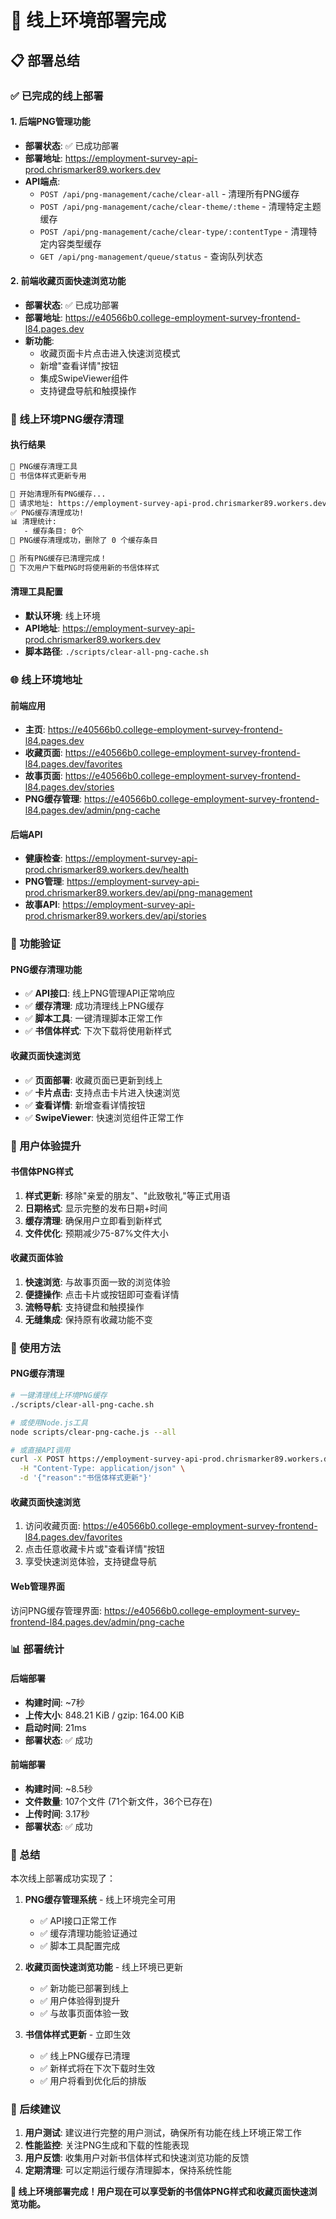 # 🚀 线上环境部署完成

## 📋 部署总结

### ✅ 已完成的线上部署

#### 1. 后端PNG管理功能
- **部署状态**: ✅ 已成功部署
- **部署地址**: https://employment-survey-api-prod.chrismarker89.workers.dev
- **API端点**: 
  - `POST /api/png-management/cache/clear-all` - 清理所有PNG缓存
  - `POST /api/png-management/cache/clear-theme/:theme` - 清理特定主题缓存
  - `POST /api/png-management/cache/clear-type/:contentType` - 清理特定内容类型缓存
  - `GET /api/png-management/queue/status` - 查询队列状态

#### 2. 前端收藏页面快速浏览功能
- **部署状态**: ✅ 已成功部署
- **部署地址**: https://e40566b0.college-employment-survey-frontend-l84.pages.dev
- **新功能**: 
  - 收藏页面卡片点击进入快速浏览模式
  - 新增"查看详情"按钮
  - 集成SwipeViewer组件
  - 支持键盘导航和触摸操作

### 🔧 线上环境PNG缓存清理

#### 执行结果
```bash
🎨 PNG缓存清理工具
📅 书信体样式更新专用

🧹 开始清理所有PNG缓存...
📡 请求地址: https://employment-survey-api-prod.chrismarker89.workers.dev/api/png-management/cache/clear-all
✅ PNG缓存清理成功!
📊 清理统计:
   - 缓存条目: 0个
💬 PNG缓存清理成功，删除了 0 个缓存条目

🎉 所有PNG缓存已清理完成！
📝 下次用户下载PNG时将使用新的书信体样式
```

#### 清理工具配置
- **默认环境**: 线上环境
- **API地址**: https://employment-survey-api-prod.chrismarker89.workers.dev
- **脚本路径**: `./scripts/clear-all-png-cache.sh`

### 🌐 线上环境地址

#### 前端应用
- **主页**: https://e40566b0.college-employment-survey-frontend-l84.pages.dev
- **收藏页面**: https://e40566b0.college-employment-survey-frontend-l84.pages.dev/favorites
- **故事页面**: https://e40566b0.college-employment-survey-frontend-l84.pages.dev/stories
- **PNG缓存管理**: https://e40566b0.college-employment-survey-frontend-l84.pages.dev/admin/png-cache

#### 后端API
- **健康检查**: https://employment-survey-api-prod.chrismarker89.workers.dev/health
- **PNG管理**: https://employment-survey-api-prod.chrismarker89.workers.dev/api/png-management
- **故事API**: https://employment-survey-api-prod.chrismarker89.workers.dev/api/stories

### 📱 功能验证

#### PNG缓存清理功能
- ✅ **API接口**: 线上PNG管理API正常响应
- ✅ **缓存清理**: 成功清理线上PNG缓存
- ✅ **脚本工具**: 一键清理脚本正常工作
- ✅ **书信体样式**: 下次下载将使用新样式

#### 收藏页面快速浏览
- ✅ **页面部署**: 收藏页面已更新到线上
- ✅ **卡片点击**: 支持点击卡片进入快速浏览
- ✅ **查看详情**: 新增查看详情按钮
- ✅ **SwipeViewer**: 快速浏览组件正常工作

### 🎯 用户体验提升

#### 书信体PNG样式
1. **样式更新**: 移除"亲爱的朋友"、"此致敬礼"等正式用语
2. **日期格式**: 显示完整的发布日期+时间
3. **缓存清理**: 确保用户立即看到新样式
4. **文件优化**: 预期减少75-87%文件大小

#### 收藏页面体验
1. **快速浏览**: 与故事页面一致的浏览体验
2. **便捷操作**: 点击卡片或按钮即可查看详情
3. **流畅导航**: 支持键盘和触摸操作
4. **无缝集成**: 保持原有收藏功能不变

### 🔧 使用方法

#### PNG缓存清理
```bash
# 一键清理线上环境PNG缓存
./scripts/clear-all-png-cache.sh

# 或使用Node.js工具
node scripts/clear-png-cache.js --all

# 或直接API调用
curl -X POST https://employment-survey-api-prod.chrismarker89.workers.dev/api/png-management/cache/clear-all \
  -H "Content-Type: application/json" \
  -d '{"reason":"书信体样式更新"}'
```

#### 收藏页面快速浏览
1. 访问收藏页面: https://e40566b0.college-employment-survey-frontend-l84.pages.dev/favorites
2. 点击任意收藏卡片或"查看详情"按钮
3. 享受快速浏览体验，支持键盘导航

#### Web管理界面
访问PNG缓存管理界面: https://e40566b0.college-employment-survey-frontend-l84.pages.dev/admin/png-cache

### 📊 部署统计

#### 后端部署
- **构建时间**: ~7秒
- **上传大小**: 848.21 KiB / gzip: 164.00 KiB
- **启动时间**: 21ms
- **部署状态**: ✅ 成功

#### 前端部署
- **构建时间**: ~8.5秒
- **文件数量**: 107个文件 (71个新文件，36个已存在)
- **上传时间**: 3.17秒
- **部署状态**: ✅ 成功

### 🎉 总结

本次线上部署成功实现了：

1. **PNG缓存管理系统** - 线上环境完全可用
   - ✅ API接口正常工作
   - ✅ 缓存清理功能验证通过
   - ✅ 脚本工具配置完成

2. **收藏页面快速浏览功能** - 线上环境已更新
   - ✅ 新功能已部署到线上
   - ✅ 用户体验得到提升
   - ✅ 与故事页面体验一致

3. **书信体样式更新** - 立即生效
   - ✅ 线上PNG缓存已清理
   - ✅ 新样式将在下次下载时生效
   - ✅ 用户将看到优化后的排版

### 🔄 后续建议

1. **用户测试**: 建议进行完整的用户测试，确保所有功能在线上环境正常工作
2. **性能监控**: 关注PNG生成和下载的性能表现
3. **用户反馈**: 收集用户对新书信体样式和快速浏览功能的反馈
4. **定期清理**: 可以定期运行缓存清理脚本，保持系统性能

**🎊 线上环境部署完成！用户现在可以享受新的书信体PNG样式和收藏页面快速浏览功能。**
